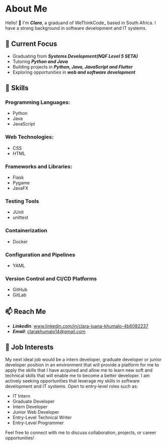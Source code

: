 # About Me
Hello! 👋 I'm **_Clara_**, a graduand of WeThinkCode_ based in South Africa. I have a strong background in software development and IT systems. 
## 🔭 Current Focus
- Graduating from **_Systems Development(NQF Level 5 SETA)_**
- Tutoring **_Python and Java_**
- Building projects in **_Python, Java, JavaScript and Flutter_**
- Exploring opportunities in **_web and software development_**
## 🌱 Skills
### Programming Languages:
- Python
- Java
- JavaScript
### Web Technologies: 
- CSS
- HTML
### Frameworks and Libraries:
- Flask
- Pygame
- JavaFX
### Testing Tools
- JUnit
- unittest
### Containerization
- Docker
### Configuration and Pipelines
- YAML
### Version Control and CI/CD Platforms
- GitHub
- GitLab

## 📫 Reach Me
- **_LinkedIn_**: www.linkedin.com/in/clara-juana-khumalo-4b6082237
- **_Email_**: clarakhumalo14@gmail.com
## 💼 Job Interests
My next ideal job would be a intern developer, graduate developer or junior developer position in an environment that will provide a platform for me to apply the skills that I have acquired and allow me to learn new soft and technical skills that will enable me to become a better developer. I am actively seeking opportunities that leverage my skills in software development and IT systems. Open to entry-level roles such as:

- IT Intern
- Graduate Developer
- Intern Developer
- Junior Web Developer
- Entry-Level Technical Writer
- Entry-Level Programmer

Feel free to connect with me to discuss collaboration, projects, or career opportunities!